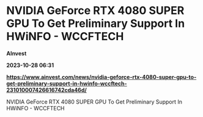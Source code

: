 # NVIDIA GeForce RTX 4080 SUPER GPU To Get Preliminary Support In HWiNFO - WCCFTECH
**AInvest**

**2023-10-28 06:31**

**https://www.ainvest.com/news/nvidia-geforce-rtx-4080-super-gpu-to-get-preliminary-support-in-hwinfo-wccftech-231010007426616742cda46d/**

NVIDIA GeForce RTX 4080 SUPER GPU To Get Preliminary Support In HWiNFO - WCCFTECH